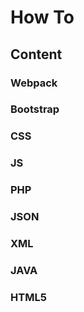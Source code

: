 # How To

## Content

### Webpack

### Bootstrap

### CSS

### JS

### PHP

### JSON

### XML

### JAVA

### HTML5
